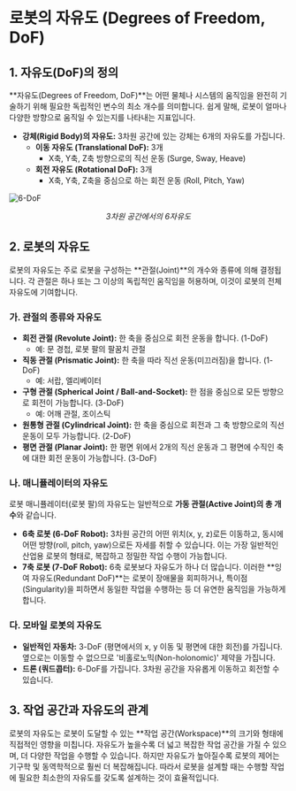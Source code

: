 # 로봇의 자유도 (Degrees of Freedom, DoF)

## 1. 자유도(DoF)의 정의

**자유도(Degrees of Freedom, DoF)**는 어떤 물체나 시스템의 움직임을 완전히 기술하기 위해 필요한 독립적인 변수의 최소 개수를 의미합니다. 쉽게 말해, 로봇이 얼마나 다양한 방향으로 움직일 수 있는지를 나타내는 지표입니다.

- **강체(Rigid Body)의 자유도:** 3차원 공간에 있는 강체는 6개의 자유도를 가집니다.
  - **이동 자유도 (Translational DoF):** 3개
    - X축, Y축, Z축 방향으로의 직선 운동 (Surge, Sway, Heave)
  - **회전 자유도 (Rotational DoF):** 3개
    - X축, Y축, Z축을 중심으로 하는 회전 운동 (Roll, Pitch, Yaw)

![6-DoF](https://upload.wikimedia.org/wikipedia/commons/thumb/c/c1/6DOF.svg/300px-6DOF.svg.png)
*<p align="center">3차원 공간에서의 6자유도</p>*

## 2. 로봇의 자유도

로봇의 자유도는 주로 로봇을 구성하는 **관절(Joint)**의 개수와 종류에 의해 결정됩니다. 각 관절은 하나 또는 그 이상의 독립적인 움직임을 허용하며, 이것이 로봇의 전체 자유도에 기여합니다.

### 가. 관절의 종류와 자유도

- **회전 관절 (Revolute Joint):** 한 축을 중심으로 회전 운동을 합니다. (1-DoF)
  - 예: 문 경첩, 로봇 팔의 팔꿈치 관절
- **직동 관절 (Prismatic Joint):** 한 축을 따라 직선 운동(미끄러짐)을 합니다. (1-DoF)
  - 예: 서랍, 엘리베이터
- **구형 관절 (Spherical Joint / Ball-and-Socket):** 한 점을 중심으로 모든 방향으로 회전이 가능합니다. (3-DoF)
  - 예: 어깨 관절, 조이스틱
- **원통형 관절 (Cylindrical Joint):** 한 축을 중심으로 회전과 그 축 방향으로의 직선 운동이 모두 가능합니다. (2-DoF)
- **평면 관절 (Planar Joint):** 한 평면 위에서 2개의 직선 운동과 그 평면에 수직인 축에 대한 회전 운동이 가능합니다. (3-DoF)

### 나. 매니퓰레이터의 자유도

로봇 매니퓰레이터(로봇 팔)의 자유도는 일반적으로 **가동 관절(Active Joint)의 총 개수**와 같습니다.

- **6축 로봇 (6-DoF Robot):** 3차원 공간의 어떤 위치(x, y, z)로든 이동하고, 동시에 어떤 방향(roll, pitch, yaw)으로든 자세를 취할 수 있습니다. 이는 가장 일반적인 산업용 로봇의 형태로, 복잡하고 정밀한 작업 수행이 가능합니다.
- **7축 로봇 (7-DoF Robot):** 6축 로봇보다 자유도가 하나 더 많습니다. 이러한 **잉여 자유도(Redundant DoF)**는 로봇이 장애물을 회피하거나, 특이점(Singularity)을 피하면서 동일한 작업을 수행하는 등 더 유연한 움직임을 가능하게 합니다.

### 다. 모바일 로봇의 자유도

- **일반적인 자동차:** 3-DoF (평면에서의 x, y 이동 및 평면에 대한 회전)를 가집니다. 옆으로는 이동할 수 없으므로 '비홀로노믹(Non-holonomic)' 제약을 가집니다.
- **드론 (쿼드콥터):** 6-DoF를 가집니다. 3차원 공간을 자유롭게 이동하고 회전할 수 있습니다.

## 3. 작업 공간과 자유도의 관계

로봇의 자유도는 로봇이 도달할 수 있는 **작업 공간(Workspace)**의 크기와 형태에 직접적인 영향을 미칩니다. 자유도가 높을수록 더 넓고 복잡한 작업 공간을 가질 수 있으며, 더 다양한 작업을 수행할 수 있습니다. 하지만 자유도가 높아질수록 로봇의 제어는 기구학 및 동역학적으로 훨씬 더 복잡해집니다. 따라서 로봇을 설계할 때는 수행할 작업에 필요한 최소한의 자유도를 갖도록 설계하는 것이 효율적입니다.
